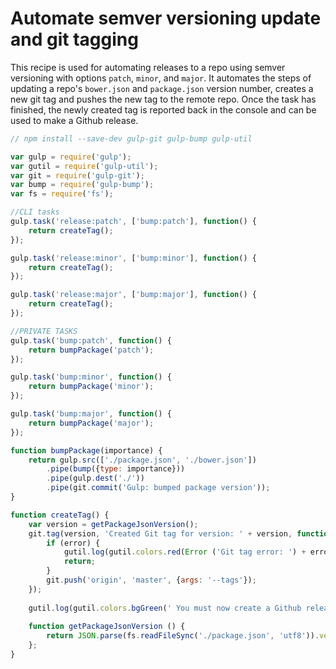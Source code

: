 # Automate semver versioning update and git tagging

This recipe is used for automating releases to a repo using semver versioning with options ```patch```, ```minor```, and ```major```. It automates the steps of updating a repo's ```bower.json``` and ```package.json``` version number, creates a new git tag and pushes the new tag to the remote repo. Once the task has finished, the newly created tag is reported back in the console and can be used to make a Github release.

```js
// npm install --save-dev gulp-git gulp-bump gulp-util

var gulp = require('gulp');
var gutil = require('gulp-util');
var git = require('gulp-git');
var bump = require('gulp-bump');  
var fs = require('fs');

//CLI tasks
gulp.task('release:patch', ['bump:patch'], function() { 
    return createTag(); 
});

gulp.task('release:minor', ['bump:minor'], function() { 
    return createTag(); 
});

gulp.task('release:major', ['bump:major'], function() { 
    return createTag(); 
});

//PRIVATE TASKS
gulp.task('bump:patch', function() {
    return bumpPackage('patch'); 
});

gulp.task('bump:minor', function() {
    return bumpPackage('minor'); 
});

gulp.task('bump:major', function() {
    return bumpPackage('major'); 
});

function bumpPackage(importance) {
    return gulp.src(['./package.json', './bower.json'])
        .pipe(bump({type: importance}))
        .pipe(gulp.dest('./'))
        .pipe(git.commit('Gulp: bumped package version'));
}

function createTag() {
    var version = getPackageJsonVersion();
    git.tag(version, 'Created Git tag for version: ' + version, function (error) {
        if (error) {
            gutil.log(gutil.colors.red(Error ('Git tag error: ') + error.message));
            return;
        }
        git.push('origin', 'master', {args: '--tags'});
    });
    
    gutil.log(gutil.colors.bgGreen(' You must now create a Github release v' + version + ' using tag ' + version + ' '));
    
    function getPackageJsonVersion () {
        return JSON.parse(fs.readFileSync('./package.json', 'utf8')).version;
    };
}
```